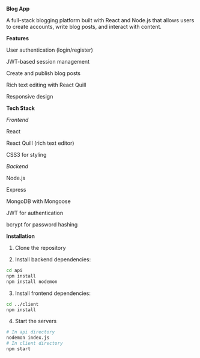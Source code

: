 **Blog App**

A full-stack blogging platform built with React and Node.js that allows users to create accounts, write blog posts, and interact with content.

**Features**

User authentication (login/register)

JWT-based session management

Create and publish blog posts

Rich text editing with React Quill

Responsive design

**Tech Stack**

*Frontend*

React

React Quill (rich text editor)

CSS3 for styling

*Backend*

Node.js

Express

MongoDB with Mongoose

JWT for authentication

bcrypt for password hashing

**Installation**

1. Clone the repository

2. Install backend dependencies:
```bash
cd api
npm install
npm install nodemon
```

3. Install frontend dependencies:
```bash
cd ../client
npm install
```

4. Start the servers
```bash
# In api directory
nodemon index.js
# In client directory
npm start
```

